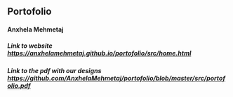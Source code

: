 ## Portofolio
#### Anxhela Mehmetaj 
##### Link to website https://anxhelamehmetaj.github.io/portofolio/src/home.html
##### Link to the pdf with our designs https://github.com/AnxhelaMehmetaj/portofolio/blob/master/src/portofolio.pdf